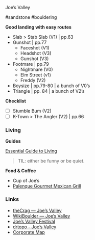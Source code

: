 Joe’s Valley

#sandstone  #bouldering

**Good landing with easy routes**

- Slab > Stab Slab (V1) | pp.63
- Gunshot | pp.77
	- Faceshot (V1) 
	- Headshot (V3)
	- Gunshot (V3)
- Footmare | pp.79
	- Nightmare (V0)
	- Elm Street (v1)
	- Freddy (V2)
- Boysize | pp.79-80 | a bunch of V0’s
- Triangle | pp. 84 | a bunch of V2’s

**Checklist**

- [ ] Stumble Bum (V2)
- [ ] K-Town > The Angler (V2) | pp.66

### Living

**Guides**

[Essential Guide to Living](http://rvproj.com/2012/11/29/the-essential-guide-to-joes-valley-living/)

> TIL: either be funny or be quiet.


**Food & Coffee**

- Cup of Joe’s
- [Palenque Gourmet Mexican Grill](https://goo.gl/maps/fD8YwAymXjC2)

### Links

- [theCrag — Joe’s Valley](https://www.thecrag.com/climbing/united-states/joes-valley)
- [WikiBoulder — Joe’s Valley](http://wikiboulder.com/guides/guide/Utah/Joes_Valley)
- [Joe’s Valley Festival](https://www.facebook.com/joesvalleybouldering/)
- [drtopo - Joe’s Valley](http://www.drtopo.com/north-america/united-states/utah/joe-s-valley)
- [Corporate Map](https://www.google.com/maps/d/u/0/edit?mid=16hbyMTTFuIlw7e6DllSHZ2Z95edmI8y-&ll=39.30773074574475%2C-111.11517843301266&z=17)
